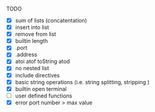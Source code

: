 TODO
* [x] sum of lists (concatentation)
* [x] insert into list
* [x] remove from list
* [x] builtin length
* [x] .port
* [x] .address
* [x] atoi atof toString atod
* [x] no nested list
* [x] include directives
* [x] basic string operations (i.e. string splitting, stripping )
* [x] builtin open terminal
* [ ] user defined functions
* [x] error port number > max value
